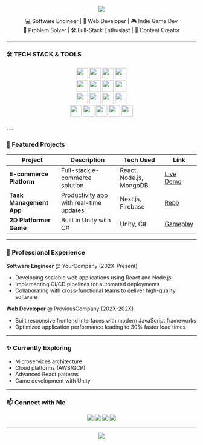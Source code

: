 <!-- Banner Header -->
<p align="center">
  <img src="https://capsule-render.vercel.app/api?type=waving&color=0:4e54c8,100:8f94fb&height=200&section=header&text=Hi,%20I'm%20Ryan%20Rizkyansyah&fontSize=35&fontColor=ffffff&animation=fadeIn" />
</p>

<p align="center">
  💻 Software Engineer | 🚀 Web Developer | 🎮 Indie Game Dev<br>
  🔧 Problem Solver | 🛠️ Full-Stack Enthusiast | 🎥 Content Creator
</p>

---

### 🛠️ TECH STACK & TOOLS
<p align="center" style="margin: 20px 0;">
  <!-- Languages -->
  <img src="https://img.shields.io/badge/JavaScript-F7DF1E?style=for-the-badge&logo=javascript&logoColor=black" height="30">
  <img src="https://img.shields.io/badge/TypeScript-3178C6?style=for-the-badge&logo=typescript&logoColor=white" height="30">
  <img src="https://img.shields.io/badge/Python-3776AB?style=for-the-badge&logo=python&logoColor=white" height="30">
  <img src="https://img.shields.io/badge/C%23-239120?style=for-the-badge&logo=c-sharp&logoColor=white" height="30">
  <br>
  
  <!-- Frontend -->
  <img src="https://img.shields.io/badge/React-61DAFB?style=for-the-badge&logo=react&logoColor=black" height="30">
  <img src="https://img.shields.io/badge/Next.js-000000?style=for-the-badge&logo=next.js&logoColor=white" height="30">
  <img src="https://img.shields.io/badge/Tailwind_CSS-38B2AC?style=for-the-badge&logo=tailwind-css&logoColor=white" height="30">
  <img src="https://img.shields.io/badge/Redux-764ABC?style=for-the-badge&logo=redux&logoColor=white" height="30">
  <br>
  
  <!-- Backend -->
  <img src="https://img.shields.io/badge/Node.js-339933?style=for-the-badge&logo=node.js&logoColor=white" height="30">
  <img src="https://img.shields.io/badge/Express.js-000000?style=for-the-badge&logo=express&logoColor=white" height="30">
  <img src="https://img.shields.io/badge/MongoDB-47A248?style=for-the-badge&logo=mongodb&logoColor=white" height="30">
  <img src="https://img.shields.io/badge/MySQL-4479A1?style=for-the-badge&logo=mysql&logoColor=white" height="30">
  <br>
  
  <!-- Tools & Platforms -->
  <img src="https://img.shields.io/badge/Git-F05032?style=for-the-badge&logo=git&logoColor=white" height="30">
  <img src="https://img.shields.io/badge/GitHub-181717?style=for-the-badge&logo=github&logoColor=white" height="30">
  <img src="https://img.shields.io/badge/Unity-000000?style=for-the-badge&logo=unity&logoColor=white" height="30">
  <img src="https://img.shields.io/badge/Docker-2496ED?style=for-the-badge&logo=docker&logoColor=white" height="30">
  <img src="https://img.shields.io/badge/VSCode-007ACC?style=for-the-badge&logo=visual-studio-code&logoColor=white" height="30">
</p>
---

### 🧩 Featured Projects
| Project | Description | Tech Used | Link |
|--------|-------------|-----------|------|
| **E-commerce Platform** | Full-stack e-commerce solution | React, Node.js, MongoDB | [Live Demo](https://yourlink.com) |
| **Task Management App** | Productivity app with real-time updates | Next.js, Firebase | [Repo](https://github.com/yourusername/task-app) |
| **2D Platformer Game** | Built in Unity with C# | Unity, C# | [Gameplay](https://youtube.com/yourgamevideo) |

---

### 💼 Professional Experience
**Software Engineer** @ YourCompany (202X-Present)<br>
- Developing scalable web applications using React and Node.js
- Implementing CI/CD pipelines for automated deployments
- Collaborating with cross-functional teams to deliver high-quality software

**Web Developer** @ PreviousCompany (202X-202X)<br>
- Built responsive frontend interfaces with modern JavaScript frameworks
- Optimized application performance leading to 30% faster load times

---

### ✨ Currently Exploring
- Microservices architecture  
- Cloud platforms (AWS/GCP)  
- Advanced React patterns  
- Game development with Unity  

---

### 📫 Connect with Me
<p align="center">
  <a href="mailto:your.email@example.com"><img src="https://img.shields.io/badge/-Email-D14836?style=for-the-badge&logo=gmail&logoColor=white"/></a>
  <a href="https://linkedin.com/in/yourprofile"><img src="https://img.shields.io/badge/-LinkedIn-0A66C2?style=for-the-badge&logo=linkedin&logoColor=white"/></a>
  <a href="https://yourwebsite.com"><img src="https://img.shields.io/badge/-Portfolio-12100E?style=for-the-badge&logo=aboutdotme&logoColor=white"/></a>
  <a href="https://github.com/yourusername"><img src="https://img.shields.io/badge/-GitHub-181717?style=for-the-badge&logo=github&logoColor=white"/></a>
</p>

---

<p align="center">
  <img src="https://capsule-render.vercel.app/api?type=waving&color=0:8f94fb,100:4e54c8&height=100&section=footer"/>
</p>
